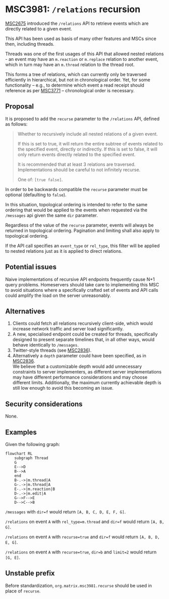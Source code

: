# MSC3981: `/relations` recursion

[MSC2675] introduced the `/relations` API to retrieve events which are directly
related to a given event.

This API has been used as basis of many other features and MSCs since then, 
including threads.

Threads was one of the first usages of this API that allowed nested relations -
an event may have an `m.reaction` or `m.replace` relation to another event, 
which in turn may have an `m.thread` relation to the thread root.

This forms a tree of relations, which can currently only be traversed 
efficiently in hierarchical, but not in chronological order. Yet, for some
functionality – e.g., to determine which event a read receipt should 
reference as per [MSC3771] – chronological order is necessary.

## Proposal

It is proposed to add the `recurse` parameter to the `/relations` API, defined
as follows:

> Whether to recursively include all nested relations of a given event. 
>
> If this is set to true, it will return the entire subtree of events related
> to the specified event, directly or indirectly.
> If this is set to false, it will only return events directly related to the 
> specified event.
>
> It is recommended that at least 3 relations are traversed. Implementations
> should be careful to not infinitely recurse.
>
> One of: `[true false]`.

In order to be backwards compatible the `recurse` parameter must be
optional (defaulting to `false`).

In this situation, topological ordering is intended to refer to the same
ordering that would be applied to the events when requested via the `/messages`
api given the same `dir` parameter.

Regardless of the value of the `recurse` parameter, events will always be 
returned in topological ordering. Pagination and limiting shall also apply to 
topological ordering.

If the API call specifies an `event_type` or `rel_type`, this filter will be
applied to nested relations just as it is applied to direct relations.

## Potential issues

Naive implementations of recursive API endpoints frequently cause N+1 query 
problems. Homeservers should take care to implementing this MSC to avoid 
situations where a specifically crafted set of events and API calls could 
amplify the load on the server unreasonably.

## Alternatives

1. Clients could fetch all relations recursively client-side, which would 
   increase network traffic and server load significantly.
2. A new, specialised endpoint could be created for threads, specifically 
   designed to present separate timelines that, in all other ways, would
   behave identically to `/messages`.
3. Twitter-style threads (see [MSC2836]).
4. Alternatively a `depth` parameter could have been specified, as in [MSC2836].  
   We believe that a customizable depth would add unnecessary constraints to 
   server implementers, as different server implementations may have different
   performance considerations and may choose different limits. Additionally,
   the maximum currently achievable depth is still low enough to avoid this
   becoming an issue.

## Security considerations

None.

## Examples

Given the following graph:

```mermaid
flowchart RL
    subgraph Thread
    G
    E-->D
    B-->A
    end
    B-.->|m.thread|A
    G-.->|m.thread|A
    E-.->|m.reaction|B
    D-.->|m.edit|A
    G-->F-->E
    D-->C-->B
```

`/messages` with `dir=f` would 
return `[A, B, C, D, E, F, G]`.

`/relations` on event `A` with `rel_type=m.thread` and `dir=f` would 
return `[A, B, G]`. 

`/relations` on event `A` with `recurse=true` and `dir=f` would 
return `[A, B, D, E, G]`.

`/relations` on event `A` with `recurse=true`, `dir=b` and `limit=2` would
return `[G, E]`.

## Unstable prefix

Before standardization, `org.matrix.msc3981.recurse` should be used in place
of `recurse`.

[MSC2675]: https://github.com/matrix-org/matrix-spec-proposals/pull/2675
[MSC2836]: https://github.com/matrix-org/matrix-spec-proposals/pull/2836
[MSC3771]: https://github.com/matrix-org/matrix-spec-proposals/pull/3771
